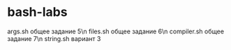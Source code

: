 # bash-labs

args.sh общее задание 5\n
files.sh общее задание 6\n
compiler.sh общее задание 7\n
string.sh вариант 3
